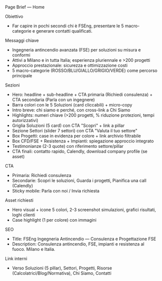 Page Brief — Home

Obiettivo
- Far capire in pochi secondi chi è FSEng, presentare le 5 macro-categorie e generare contatti qualificati.

Messaggi chiave
- Ingegneria antincendio avanzata (FSE) per soluzioni su misura e conformi
- Attivi a Milano e in tutta Italia; esperienza pluriennale e >200 progetti
- Approccio prestazionale: sicurezza e ottimizzazione costi
- 5 macro-categorie (ROSSO/BLU/GIALLO/GRIGIO/VERDE) come percorso principale

Sezioni
- Hero: headline + sub-headline + CTA primaria (Richiedi consulenza) + CTA secondaria (Parla con un ingegnere)
- Barra colori con le 5 Soluzioni (card cliccabili) + micro-copy
- Intro breve: chi siamo e perché, con cross-link a Chi Siamo
- Highlights: numeri chiave (>200 progetti, % riduzione protezioni, tempi autorizzativi)
- Griglia Soluzioni (5 card) con CTA "Scopri" + link a pillar
- Sezione Settori (slider 7 settori) con CTA "Valuta il tuo settore"
- Box Progetti: case in evidenza per colore + link archivio filtrabile
- Box CFD/FSE + Resistenza + Impianti: spiegazione approccio integrato
- Testimonianze (2-3 quote) con riferimento settore/pillar
- CTA finali: contatto rapido, Calendly, download company profile (se asset)

CTA
- Primaria: Richiedi consulenza
- Secondarie: Scopri le soluzioni, Guarda i progetti, Pianifica una call (Calendly)
- Sticky mobile: Parla con noi / Invia richiesta

Asset richiesti
- Hero visual + icone 5 colori, 2-3 screenshot simulazioni, grafici risultati, loghi clienti
- Case highlight (1 per colore) con immagini

SEO
- Title: FSEng Ingegneria Antincendio — Consulenza e Progettazione FSE
- Description: Consulenza antincendio, FSE, impianti e resistenza al fuoco. Milano e Italia.

Link interni
- Verso Soluzioni (5 pillar), Settori, Progetti, Risorse (Calcolatrici/Blog/Normativa), Chi Siamo, Contatti


